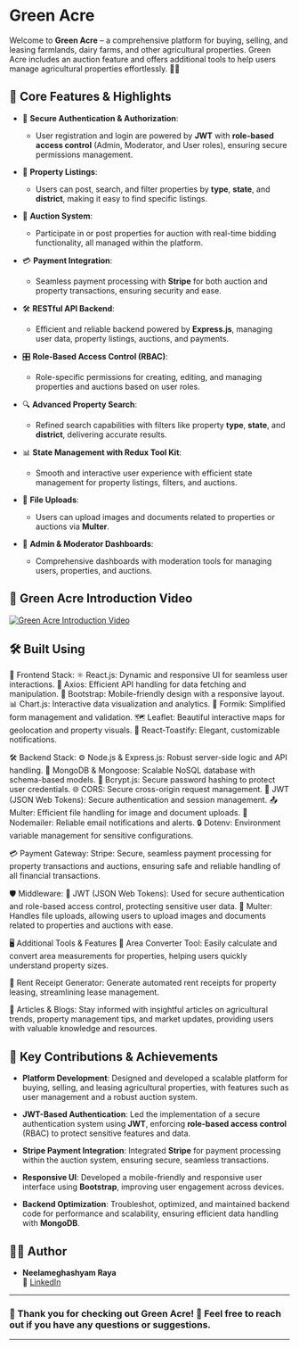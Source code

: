 # Green Acre

Welcome to **Green Acre** – a comprehensive platform for buying, selling, and leasing farmlands, dairy farms, and other agricultural properties. Green Acre includes an auction feature and offers additional tools to help users manage agricultural properties effortlessly. 🌾🚜

## 🌟 Core Features & Highlights

- 🔐 **Secure Authentication & Authorization**: 
  - User registration and login are powered by **JWT** with **role-based access control** (Admin, Moderator, and User roles), ensuring secure permissions management.
  
- 🏡 **Property Listings**: 
  - Users can post, search, and filter properties by **type**, **state**, and **district**, making it easy to find specific listings.
  
- 🎯 **Auction System**: 
  - Participate in or post properties for auction with real-time bidding functionality, all managed within the platform.

- 💳 **Payment Integration**: 
  - Seamless payment processing with **Stripe** for both auction and property transactions, ensuring security and ease.

- 🛠️ **RESTful API Backend**: 
  - Efficient and reliable backend powered by **Express.js**, managing user data, property listings, auctions, and payments.

- 🎛️ **Role-Based Access Control (RBAC)**: 
  - Role-specific permissions for creating, editing, and managing properties and auctions based on user roles.

- 🔍 **Advanced Property Search**: 
  - Refined search capabilities with filters like property **type**, **state**, and **district**, delivering accurate results.

- 📊 **State Management with Redux Tool Kit**: 
  - Smooth and interactive user experience with efficient state management for property listings, filters, and auctions.

- 📸 **File Uploads**: 
  - Users can upload images and documents related to properties or auctions via **Multer**.

- 💼 **Admin & Moderator Dashboards**: 
  - Comprehensive dashboards with moderation tools for managing users, properties, and auctions.

## 🎥 Green Acre Introduction Video

[![Green Acre Introduction Video](https://img.youtube.com/vi/video_id/maxresdefault.jpg)](https://github.com/user-attachments/assets/513983f4-f7e7-4406-9a5e-3781a7bc1765)

## 🛠️ Built Using

🚀 Frontend Stack:
⚛️ React.js: Dynamic and responsive UI for seamless user interactions.
📡 Axios: Efficient API handling for data fetching and manipulation.
🎨 Bootstrap: Mobile-friendly design with a responsive layout.
📊 Chart.js: Interactive data visualization and analytics.
📝 Formik: Simplified form management and validation.
🗺️ Leaflet: Beautiful interactive maps for geolocation and property visuals.
🔔 React-Toastify: Elegant, customizable notifications.

🛠️ Backend Stack:
⚙️ Node.js & Express.js: Robust server-side logic and API handling.
💾 MongoDB & Mongoose: Scalable NoSQL database with schema-based models.
🔐 Bcrypt.js: Secure password hashing to protect user credentials.
🌐 CORS: Secure cross-origin request management.
🔑 JWT (JSON Web Tokens): Secure authentication and session management.
📤 Multer: Efficient file handling for image and document uploads.
📧 Nodemailer: Reliable email notifications and alerts.
🔒 Dotenv: Environment variable management for sensitive configurations.

💳 Payment Gateway:
Stripe: Secure, seamless payment processing for property transactions and auctions, ensuring safe and reliable handling of all financial transactions.

🛡️ Middleware:
🔑 JWT (JSON Web Tokens): Used for secure authentication and role-based access control, protecting sensitive user data.
📂 Multer: Handles file uploads, allowing users to upload images and documents related to properties and auctions with ease.

🖥️ Additional Tools & Features
📐 Area Converter Tool: Easily calculate and convert area measurements for properties, helping users quickly understand property sizes.

🧾 Rent Receipt Generator: Generate automated rent receipts for property leasing, streamlining lease management.

📝 Articles & Blogs: Stay informed with insightful articles on agricultural trends, property management tips, and market updates, providing users with valuable knowledge and resources.


## 🚀 Key Contributions & Achievements

- **Platform Development**: Designed and developed a scalable platform for buying, selling, and leasing agricultural properties, with features such as user management and a robust auction system.
  
- **JWT-Based Authentication**: Led the implementation of a secure authentication system using **JWT**, enforcing **role-based access control** (RBAC) to protect sensitive features and data.

- **Stripe Payment Integration**: Integrated **Stripe** for payment processing within the auction system, ensuring secure, seamless transactions.

- **Responsive UI**: Developed a mobile-friendly and responsive user interface using **Bootstrap**, improving user engagement across devices.

- **Backend Optimization**: Troubleshot, optimized, and maintained backend code for performance and scalability, ensuring efficient data handling with **MongoDB**.


## 👨‍💻 Author

- **Neelameghashyam Raya**  
  💼 [LinkedIn](https://www.linkedin.com/in/neelameghashyamraya/)

---

### 🌟 Thank you for checking out **Green Acre**! 🌿 Feel free to reach out if you have any questions or suggestions.

---


